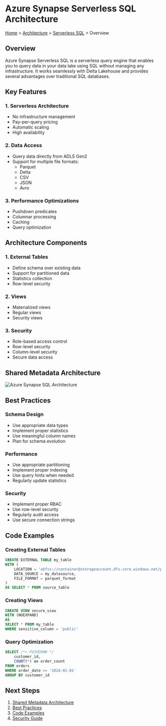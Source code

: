 # Azure Synapse Serverless SQL Architecture

[Home](../../../README.md) > [Architecture](../../README.md) > [Serverless SQL](../README.md) > Overview

## Overview
Azure Synapse Serverless SQL is a serverless query engine that enables you to query data in your data lake using SQL without managing any infrastructure. It works seamlessly with Delta Lakehouse and provides several advantages over traditional SQL databases.

## Key Features

### 1. Serverless Architecture
- No infrastructure management
- Pay-per-query pricing
- Automatic scaling
- High availability

### 2. Data Access
- Query data directly from ADLS Gen2
- Support for multiple file formats:
  - Parquet
  - Delta
  - CSV
  - JSON
  - Avro

### 3. Performance Optimizations
- Pushdown predicates
- Columnar processing
- Caching
- Query optimization

## Architecture Components

### 1. External Tables
- Define schema over existing data
- Support for partitioned data
- Statistics collection
- Row-level security

### 2. Views
- Materialized views
- Regular views
- Security views

### 3. Security
- Role-based access control
- Row-level security
- Column-level security
- Secure data access

## Shared Metadata Architecture

![Azure Synapse SQL Architecture](https://learn.microsoft.com/en-us/azure/synapse-analytics/media/overview-architecture/sql-architecture.png)


## Best Practices

### Schema Design
- Use appropriate data types
- Implement proper statistics
- Use meaningful column names
- Plan for schema evolution

### Performance
- Use appropriate partitioning
- Implement proper indexing
- Use query hints when needed
- Regularly update statistics

### Security
- Implement proper RBAC
- Use row-level security
- Regularly audit access
- Use secure connection strings

## Code Examples

### Creating External Tables
```sql
CREATE EXTERNAL TABLE my_table
WITH (
    LOCATION = 'abfss://container@storageaccount.dfs.core.windows.net/path',
    DATA_SOURCE = my_datasource,
    FILE_FORMAT = parquet_format
)
AS SELECT * FROM source_table
```

### Creating Views
```sql
CREATE VIEW secure_view
WITH (NOEXPAND)
AS
SELECT * FROM my_table
WHERE sensitive_column = 'public'
```

### Query Optimization
```sql
SELECT /*+ PUSHDOWN */
    customer_id,
    COUNT(*) as order_count
FROM orders
WHERE order_date >= '2024-01-01'
GROUP BY customer_id
```

## Next Steps
1. [Shared Metadata Architecture](../shared-metadata/README.md)
2. [Best Practices](../../best-practices/README.md)
3. [Code Examples](../../code-examples/README.md)
4. [Security Guide](../../reference/security.md)

